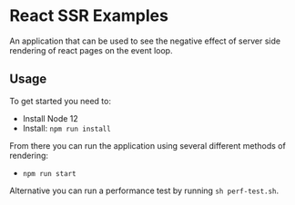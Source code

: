 # React SSR Examples

An application that can be used to see the negative effect of server side rendering
of react pages on the event loop.

## Usage

To get started you need to:

  * Install Node 12 
  * Install:  `npm run install`

From there you can run the application using several different methods of rendering:

  * `npm run start` 
  
Alternative you can run a performance test by running `sh perf-test.sh`.